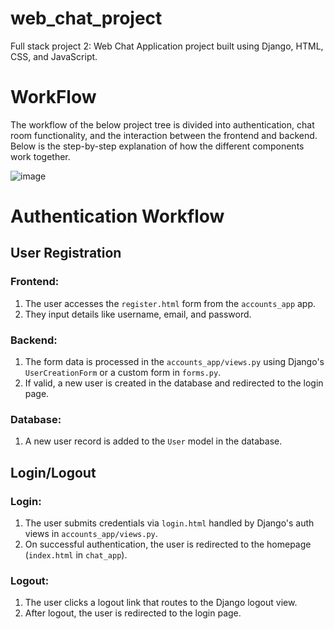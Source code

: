 # web_chat_project
Full stack project 2: Web Chat Application project built using Django, HTML, CSS, and JavaScript.

# WorkFlow
The workflow of the below project tree is divided into authentication, chat room functionality, and the interaction between the frontend and backend. Below is the step-by-step explanation of how the different components work together.


![image](https://github.com/user-attachments/assets/f539bb59-6929-4a4a-b757-790eaf1e23f2)

# Authentication Workflow

## User Registration
### Frontend:
1. The user accesses the `register.html` form from the `accounts_app` app.
2. They input details like username, email, and password.

### Backend:
1. The form data is processed in the `accounts_app/views.py` using Django's `UserCreationForm` or a custom form in `forms.py`.
2. If valid, a new user is created in the database and redirected to the login page.

### Database:
1. A new user record is added to the `User` model in the database.


## Login/Logout
### Login:
1. The user submits credentials via `login.html` handled by Django's auth views in `accounts_app/views.py`.
2. On successful authentication, the user is redirected to the homepage (`index.html` in `chat_app`).

### Logout:
1. The user clicks a logout link that routes to the Django logout view.
2. After logout, the user is redirected to the login page.

